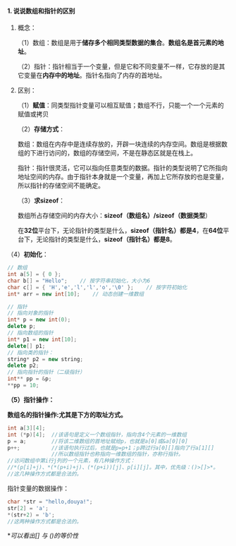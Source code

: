 #### 1. 说说数组和指针的区别

1. 概念：

   （1）数组：数组是用于**储存多个相同类型数据的集合**。**数组名是首元素的地址**。

   （2）指针：指针相当于一个变量，但是它和不同变量不一样，它存放的是其它变量在**内存中的地址**。指针名指向了内存的首地址。

2. 区别：

   （1）**赋值**：同类型指针变量可以相互赋值；数组不行，只能一个一个元素的赋值或拷贝

   （2）**存储方式**：

   数组：数组在内存中是连续存放的，开辟一块连续的内存空间。数组是根据数组的下进行访问的，数组的存储空间，不是在静态区就是在栈上。

   指针：指针很灵活，它可以指向任意类型的数据。指针的类型说明了它所指向地址空间的内存。由于指针本身就是一个变量，再加上它所存放的也是变量，所以指针的存储空间不能确定。

   （3）**求sizeof**：

   数组所占存储空间的内存大小：**sizeof（数组名）/sizeof（数据类型**）

   在**32位**平台下，无论指针的类型是什么，**sizeof（指针名）都是4**，在**64位**平台下，无论指针的类型是什么，**sizeof（指针名）都是8**。

（4）**初始化**：

```c++
// 数组
int a[5] = { 0 };
char b[] = "Hello";    // 按字符串初始化，大小为6
char c[] = { 'H','e','l','l','o','\0' };    // 按字符初始化
int* arr = new int[10];    // 动态创建一维数组

// 指针
// 指向对象的指针
int* p = new int(0);
delete p;
// 指向数组的指针
int* p1 = new int[10];
delete[] p1;
// 指向类的指针：
string* p2 = new string;
delete p2;
// 指向指针的指针（二级指针）
int** pp = &p;
**pp = 10;
```

**（5）指针操作：**

**数组名的指针操作:尤其是下方的取址方式。**

```c++
int a[3][4];  
int (*p)[4];  //该语句是定义一个数组指针，指向含4个元素的一维数组
p = a;        //将该二维数组的首地址赋给p，也就是a[0]或&a[0][0]
p++;          //该语句执行过后，也就是p=p+1；p跨过行a[0][]指向了行a[1][]
              //所以数组指针也称指向一维数组的指针，亦称行指针。
//访问数组中第i行j列的一个元素，有几种操作方式：
//*(p[i]+j)、*(*(p+i)+j)、(*(p+i))[j]、p[i][j]。其中，优先级：()>[]>*。
//这几种操作方式都是合法的。
```

指针变量的数据操作：

```c++
char *str = "hello,douya!";
str[2] = 'a';
*(str+2) = 'b';
//这两种操作方式都是合法的。
```

**可以看出[] 与 *()的等价性**

